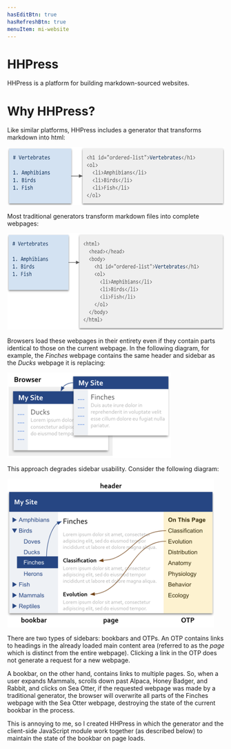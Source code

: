```yaml
---
hasEditBtn: true
hasRefreshBtn: true
menuItem: mi-website
---
```


# HHPress

HHPress is a platform for building markdown-sourced websites. 

# Why HHPress?

Like similar platforms, HHPress includes a generator that transforms markdown into html:

<div><img src="md-to-html.png" class="img-fluid d-block" width=609 height=135 loading="lazy"></div>

Most traditional generators transform markdown files into complete webpages:

<div><img src="md-to-webpage.png" class="img-fluid d-block" width=633 height=224 loading="lazy"></div>

Browsers load these webpages in their entirety even if they contain parts identical to those on the current webpage. In the following diagram, for example, the _Finches_ webpage contains the same header and sidebar as the _Ducks_ webpage it is replacing:

<div><img src="load-webpage.png" class="img-fluid d-block" width=380 height=198 loading="lazy"></div>

This approach degrades sidebar usability. Consider the following diagram:

<div><img src="parts-of-webpage.png" class="img-fluid d-block" width=480 height=345 loading="lazy"></div>

There are two types of sidebars: bookbars and OTPs. An OTP contains links to headings in the already loaded main content area (referred to as the _page_ which is distinct from the entire webpage). Clicking a link in the OTP does not generate a request for a new webpage. 

A bookbar, on the other hand, contains links to multiple pages. So, when a user expands Mammals, scrolls down past Alpaca, Honey Badger, and Rabbit, and clicks on Sea Otter, if the requested webpage was made by a traditional generator, the browser will overwrite all parts of the Finches webpage with the Sea Otter webpage, destroying the state of the current bookbar in the process.

This is annoying to me, so I created HHPress in which the generator and the client-side JavaScript module work together (as described below) to maintain the state of the bookbar on page loads.
